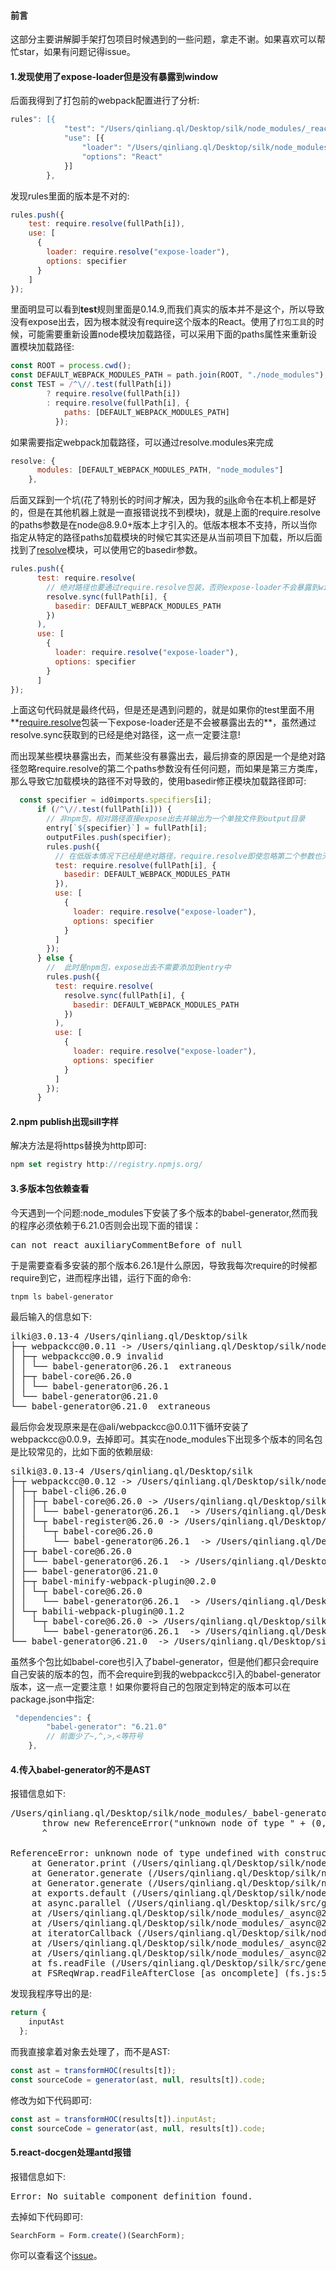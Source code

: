 #### 前言
这部分主要讲解脚手架打包项目时候遇到的一些问题，拿走不谢。如果喜欢可以帮忙star，如果有问题记得issue。

#### 1.发现使用了expose-loader但是没有暴露到window
后面我得到了打包前的webpack配置进行了分析:
```js
rules": [{
            "test": "/Users/qinliang.ql/Desktop/silk/node_modules/_react@0.14.9@react/react.js",
            "use": [{
                "loader": "/Users/qinliang.ql/Desktop/silk/node_modules/_expose-loader@0.7.4@expose-loader/index.js",
                "options": "React"
            }]
        },
```
发现rules里面的版本是不对的:
```js
rules.push({
    test: require.resolve(fullPath[i]),
    use: [
      {
        loader: require.resolve("expose-loader"),
        options: specifier
      }
    ]
});
```
里面明显可以看到**test**规则里面是0.14.9,而我们真实的版本并不是这个，所以导致没有expose出去，因为根本就没有require这个版本的React。使用了`打包工具`的时候，可能需要重新设置node模块加载路径，可以采用下面的paths属性来重新设置模块加载路径:
```js
const ROOT = process.cwd();
const DEFAULT_WEBPACK_MODULES_PATH = path.join(ROOT, "./node_modules");
const TEST = /^\//.test(fullPath[i])
        ? require.resolve(fullPath[i])
        : require.resolve(fullPath[i], {
            paths: [DEFAULT_WEBPACK_MODULES_PATH]
          });
```
如果需要指定webpack加载路径，可以通过resolve.modules来完成
```js
resolve: {
      modules: [DEFAULT_WEBPACK_MODULES_PATH, "node_modules"]
    },
```
后面又踩到一个坑(花了特别长的时间才解决，因为我的[silk](https://github.com/shaozj/silk)命令在本机上都是好的，但是在其他机器上就是一直报错说找不到模块)，就是上面的require.resolve的paths参数是在node\@8.9.0+版本上才引入的。低版本根本不支持，所以当你指定从特定的路径paths加载模块的时候它其实还是从当前项目下加载，所以后面找到了[resolve](https://www.npmjs.com/package/resolve)模块，可以使用它的basedir参数。
```js
rules.push({
      test: require.resolve(
        // 绝对路径也要通过require.resolve包装，否则expose-loader不会暴露到window
        resolve.sync(fullPath[i], {
          basedir: DEFAULT_WEBPACK_MODULES_PATH
        })
      ),
      use: [
        {
          loader: require.resolve("expose-loader"),
          options: specifier
        }
      ]
});
```
上面这句代码就是最终代码，但是还是遇到问题的，就是如果你的test里面不用**[require.resolve](http://gitbook.cn/gitchat/column/59f57e2549cd43306135e255/topic/59f98d9868673133615f7dd8)包装一下expose-loader还是不会被暴露出去的**，虽然通过resolve.sync获取到的已经是绝对路径，这一点一定要注意!

而出现某些模块暴露出去，而某些没有暴露出去，最后排查的原因是一个是绝对路径忽略require.resolve的第二个paths参数没有任何问题，而如果是第三方类库，那么导致它加载模块的路径不对导致的，使用basedir修正模块加载路径即可:
```js
  const specifier = id0imports.specifiers[i];
      if (/^\//.test(fullPath[i])) {
        // 非npm包，相对路径直接expose出去并输出为一个单独文件到output目录
        entry[`${specifier}`] = fullPath[i];
        outputFiles.push(specifier);
        rules.push({
          // 在低版本情况下已经是绝对路径，require.resolve即使忽略第二个参数也无所谓
          test: require.resolve(fullPath[i], {
            basedir: DEFAULT_WEBPACK_MODULES_PATH
          }),
          use: [
            {
              loader: require.resolve("expose-loader"),
              options: specifier
            }
          ]
        });
      } else {
        //  此时是npm包，expose出去不需要添加到entry中
        rules.push({
          test: require.resolve(
            resolve.sync(fullPath[i], {
              basedir: DEFAULT_WEBPACK_MODULES_PATH
            })
          ),
          use: [
            {
              loader: require.resolve("expose-loader"),
              options: specifier
            }
          ]
        });
      }
```

#### 2.npm publish出现sill字样
解决方法是将https替换为http即可:
```js
npm set registry http://registry.npmjs.org/
```

#### 3.多版本包依赖查看
今天遇到一个问题:node_modules下安装了多个版本的babel-generator,然而我的程序必须依赖于6.21.0否则会出现下面的错误：
<pre>
can not react auxiliaryCommentBefore of null
</pre>
于是需要查看多安装的那个版本6.26.1是什么原因，导致我每次require的时候都require到它，进而程序出错，运行下面的命令:
```shell
tnpm ls babel-generator
```
最后输入的信息如下:

<pre>
ilki@3.0.13-4 /Users/qinliang.ql/Desktop/silk
├─┬ webpackcc@0.0.11 -> /Users/qinliang.ql/Desktop/silk/node_modules/_@ali_webpackcc@0.0.11@@ali/webpackcc
│ ├─┬ webpackcc@0.0.9 invalid
│ │ └── babel-generator@6.26.1  extraneous
│ ├─┬ babel-core@6.26.0
│ │ └── babel-generator@6.26.1 
│ └── babel-generator@6.21.0 
└── babel-generator@6.21.0  extraneous
</pre>

最后你会发现原来是在@ali/webpackcc\@0.0.11下循环安装了webpackcc\@0.0.9，去掉即可。其实在node_modules下出现多个版本的同名包是比较常见的，比如下面的依赖层级:

<pre>
silki@3.0.13-4 /Users/qinliang.ql/Desktop/silk
├─┬ webpackcc@0.0.12 -> /Users/qinliang.ql/Desktop/silk/node_modules/_@ali_webpackcc@0.0.12@@ali/webpackcc
│ ├─┬ babel-cli@6.26.0
│ │ ├─┬ babel-core@6.26.0 -> /Users/qinliang.ql/Desktop/silk/node_modules/_babel-core@6.26.0@babel-core
│ │ │ └── babel-generator@6.26.1  -> /Users/qinliang.ql/Desktop/silk/node_modules/_babel-generator@6.26.1@babel-generator deduped
│ │ └─┬ babel-register@6.26.0 -> /Users/qinliang.ql/Desktop/silk/node_modules/_babel-register@6.26.0@babel-register
│ │   └─┬ babel-core@6.26.0
│ │     └── babel-generator@6.26.1  -> /Users/qinliang.ql/Desktop/silk/node_modules/_babel-generator@6.26.1@babel-generator deduped
│ ├─┬ babel-core@6.26.0
│ │ └── babel-generator@6.26.1  -> /Users/qinliang.ql/Desktop/silk/node_modules/_babel-generator@6.26.1@babel-generator
│ ├── babel-generator@6.21.0 
│ ├─┬ babel-minify-webpack-plugin@0.2.0
│ │ └─┬ babel-core@6.26.0
│ │   └── babel-generator@6.26.1  -> /Users/qinliang.ql/Desktop/silk/node_modules/_babel-generator@6.26.1@babel-generator deduped
│ └─┬ babili-webpack-plugin@0.1.2
│   └─┬ babel-core@6.26.0 -> /Users/qinliang.ql/Desktop/silk/node_modules/_babel-core@6.26.0@babel-core
│     └── babel-generator@6.26.1  -> /Users/qinliang.ql/Desktop/silk/node_modules/_babel-generator@6.26.1@babel-generator deduped
└── babel-generator@6.21.0  -> /Users/qinliang.ql/Desktop/silk/node_modules/_babel-generator@6.21.0@babel-generator extraneous
</pre>

虽然多个包比如babel-core也引入了babel-generator，但是他们都只会require自己安装的版本的包，而不会require到我的webpackcc引入的babel-generator版本，这一点一定要注意！如果你要将自己的包限定到特定的版本可以在package.json中指定:

```js
 "dependencies": {
        "babel-generator": "6.21.0"
        // 前面少了~,^,>,<等符号
    },
```

#### 4.传入babel-generator的不是AST
报错信息如下:
<pre>
/Users/qinliang.ql/Desktop/silk/node_modules/_babel-generator@6.21.0@babel-generator/lib/printer.js:279
      throw new ReferenceError("unknown node of type " + (0, _stringify2.default)(node.type) + " with constructor " + (0, _stringify2.default)(node && node.constructor.name));
      ^

ReferenceError: unknown node of type undefined with constructor "Object"
    at Generator.print (/Users/qinliang.ql/Desktop/silk/node_modules/_babel-generator@6.21.0@babel-generator/lib/printer.js:279:13)
    at Generator.generate (/Users/qinliang.ql/Desktop/silk/node_modules/_babel-generator@6.21.0@babel-generator/lib/printer.js:85:10)
    at Generator.generate (/Users/qinliang.ql/Desktop/silk/node_modules/_babel-generator@6.21.0@babel-generator/lib/index.js:62:40)
    at exports.default (/Users/qinliang.ql/Desktop/silk/node_modules/_babel-generator@6.21.0@babel-generator/lib/index.js:20:14)
    at async.parallel (/Users/qinliang.ql/Desktop/silk/src/generator/generators/readme/utils/build.js:201:30)
    at /Users/qinliang.ql/Desktop/silk/node_modules/_async@2.6.0@async/dist/async.js:3874:9
    at /Users/qinliang.ql/Desktop/silk/node_modules/_async@2.6.0@async/dist/async.js:473:16
    at iteratorCallback (/Users/qinliang.ql/Desktop/silk/node_modules/_async@2.6.0@async/dist/async.js:1050:13)
    at /Users/qinliang.ql/Desktop/silk/node_modules/_async@2.6.0@async/dist/async.js:958:16
    at /Users/qinliang.ql/Desktop/silk/node_modules/_async@2.6.0@async/dist/async.js:3871:13
    at fs.readFile (/Users/qinliang.ql/Desktop/silk/src/generator/generators/readme/utils/build.js:188:13)
    at FSReqWrap.readFileAfterClose [as oncomplete] (fs.js:511:3)
</pre>
发现我程序导出的是:
```js
return {
    inputAst
  };
```
而我直接拿着对象去处理了，而不是AST:
```js
const ast = transformHOC(results[t]);
const sourceCode = generator(ast, null, results[t]).code;
```
修改为如下代码即可:
```js
const ast = transformHOC(results[t]).inputAst;
const sourceCode = generator(ast, null, results[t]).code;
```

#### 5.react-docgen处理antd报错
报错信息如下:
<pre>
Error: No suitable component definition found.
</pre>
去掉如下代码即可:
```js
SearchForm = Form.create()(SearchForm);
```
你可以查看这个[issue](https://github.com/reactjs/react-docgen/issues/107)。

